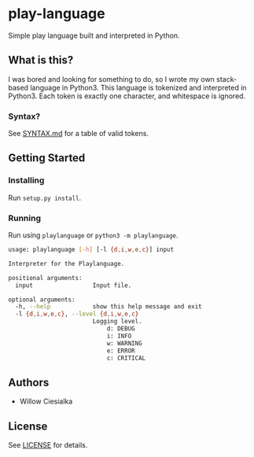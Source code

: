 # play-language
Simple play language built and interpreted in Python.

## What is this?

I was bored and looking for something to do, so I wrote my own stack-based language in Python3. This language is tokenized and interpreted in Python3. 
Each token is exactly one character, and whitespace is ignored.

### Syntax?

See [SYNTAX.md](SYNTAX.md) for a table of valid tokens.

## Getting Started

### Installing

Run `setup.py install`.

### Running

Run using `playlanguage` or `python3 -m playlanguage`.

```bash
usage: playlanguage [-h] [-l {d,i,w,e,c}] input

Interpreter for the Playlanguage.

positional arguments:
  input                 Input file.

optional arguments:
  -h, --help            show this help message and exit
  -l {d,i,w,e,c}, --level {d,i,w,e,c}
                        Logging level.
                            d: DEBUG
                            i: INFO
                            w: WARNING
                            e: ERROR
                            c: CRITICAL
```

## Authors

- Willow Ciesialka

## License

See [LICENSE](LICENSE) for details.